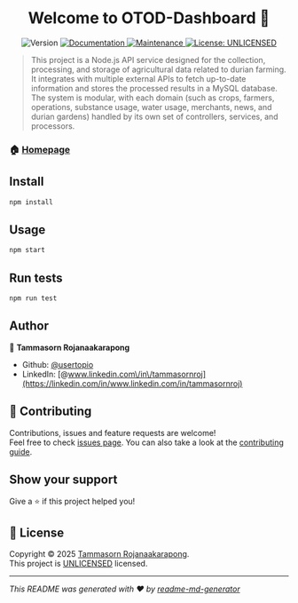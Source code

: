 <h1 align="center">Welcome to OTOD-Dashboard 👋</h1>

<p align="center">
  <img alt="Version" src="https://img.shields.io/badge/version-2.1.0-blue.svg?cacheSeconds=2592000" />
  <a href="https://github.com/usertopio/otod-durian-lab1#readme" target="_blank">
    <img alt="Documentation" src="https://img.shields.io/badge/documentation-yes-brightgreen.svg" />
  </a>
  <a href="https://github.com/usertopio/otod-durian-lab1/graphs/commit-activity" target="_blank">
    <img alt="Maintenance" src="https://img.shields.io/badge/Maintained%3F-yes-green.svg" />
  </a>
  <a href="https://github.com/usertopio/otod-durian-lab1/blob/main/LICENSE" target="_blank">
    <img alt="License: UNLICENSED" src="https://img.shields.io/badge/license-UNLICENSED-lightgrey.svg" />
  </a>
</p>

> This project is a Node.js API service designed for the collection, processing, and storage of agricultural data related to durian farming. It integrates with multiple external APIs to fetch up-to-date information and stores the processed results in a MySQL database. The system is modular, with each domain (such as crops, farmers, operations, substance usage, water usage, merchants, news, and durian gardens) handled by its own set of controllers, services, and processors.

### 🏠 [Homepage](https://github.com/usertopio/otod-durian-lab1)

## Install

```sh
npm install
```

## Usage

```sh
npm start
```

## Run tests

```sh
npm run test
```

## Author

👤 **Tammasorn Rojanaakarapong**

- Github: [@usertopio](https://github.com/usertopio)
- LinkedIn: [@www.linkedin.com\/in\/tammasornroj](https://linkedin.com/in/www.linkedin.com/in/tammasornroj)

## 🤝 Contributing

Contributions, issues and feature requests are welcome!<br />Feel free to check [issues page](https://github.com/usertopio/otod-durian-lab1/issues). You can also take a look at the [contributing guide](https://github.com/<YOUR_GH_USERNAME>/<YOUR_REPO>/blob/master/CONTRIBUTING.md).

## Show your support

Give a ⭐️ if this project helped you!

## 📝 License

Copyright © 2025 [Tammasorn Rojanaakarapong](https://github.com/usertopio).<br />
This project is [UNLICENSED](https://github.com/<YOUR_GH_USERNAME>/<YOUR_REPO>/blob/master/LICENSE) licensed.

---

_This README was generated with ❤️ by [readme-md-generator](https://github.com/kefranabg/readme-md-generator)_
